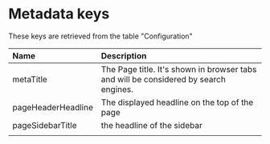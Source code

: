 # Metadata keys


These keys are retrieved from the table "Configuration"

|Name|Description|
|:---|:---|
| metaTitle | The Page title. It's shown in browser tabs and will be considered by search engines.|
| pageHeaderHeadline | The displayed headline on the top of the page |
| pageSidebarTitle | the headline of the sidebar |
|  | |

